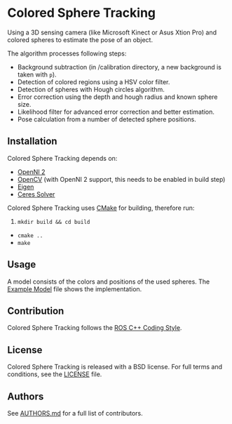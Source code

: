 # Colored Sphere Tracking

Using a 3D sensing camera (like Microsoft Kinect or Asus Xtion Pro) and colored spheres to estimate the pose of an object. 

The algorithm processes following steps:
- Background subtraction (in /calibration directory, a new background is taken with `p`).
- Detection of colored regions using a HSV color filter.
- Detection of spheres with Hough circles algorithm.
- Error correction using the depth and hough radius and known sphere size.
- Likelihood filter for advanced error correction and better estimation.
- Pose calculation from a number of detected sphere positions.


## Installation

Colored Sphere Tracking depends on:
- [OpenNI 2](http://structure.io/openni)
- [OpenCV](http://opencv.org) (with OpenNI 2 support, this needs to be enabled in build step)
- [Eigen](http://eigen.tuxfamily.org)
- [Ceres Solver](http://ceres-solver.org)

Colored Sphere Tracking uses [CMake](http://www.cmake.org) for building, therefore run:

1. `mkdir build && cd build`
- `cmake ..`
- `make`


## Usage

A model consists of the colors and positions of the used spheres. The [Example Model](https://github.com/gaug-cns/colored-sphere-tracking/blob/master/model-example.ini) file shows the implementation.


## Contribution

Colored Sphere Tracking follows the [ROS C++ Coding Style](http://wiki.ros.org/CppStyleGuide).


## License

Colored Sphere Tracking is released with a BSD license. For full terms and conditions, see the [LICENSE](https://github.com/gaug-cns/colored-sphere-tracking/blob/master/LICENSE) file.


## Authors

See [AUTHORS.md](https://github.com/gaug-cns/colored-sphere-tracking/blob/master/AUTHORS.md) for a full list of contributors.